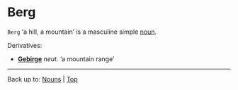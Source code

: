 # Berg

`Berg` ‘a hill, a mountain’ is a masculine simple [noun](../../index.md).

Derivatives:
- **[Gebirge](../../g/ge/Gebirge.md)** *neut.* ‘a mountain range’

----

Back up to: [Nouns](../../index.md) | [Top](../../../index.md)
